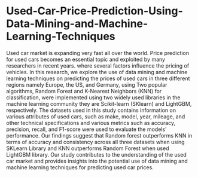 # Used-Car-Price-Prediction-Using-Data-Mining-and-Machine-Learning-Techniques
Used car market is expanding very fast all over the 
world. Price prediction for used cars becomes an essential topic 
and exploited by many researchers in recent years. where several 
factors influence the pricing of vehicles. In this research, we 
explore the use of data mining and machine learning techniques 
on predicting the prices of used cars in three different regions 
namely Europe, the US, and Germany, using Two popular 
algorithms, Random Forest and K-Nearest Neighbors (KNN) for 
classification, were implemented using two widely used libraries 
in the machine learning community they are Scikit-learn 
(SKlearn) and LightGBM, respectively. The datasets used in this 
study contains information on various attributes of used cars, 
such as make, model, year, mileage, and other technical 
specifications and various metrics such as accuracy, precision, 
recall, and F1-score were used to evaluate the models' 
performance. Our findings suggest that Random forest 
outperforms KNN in terms of accuracy and consistency across all 
three datasets when using SKLearn Library and KNN 
outperforms Random Forest when used LightGBM library. Our 
study contributes to the understanding of the used car market 
and provides insights into the potential use of data mining and 
machine learning techniques for predicting used car prices. 
